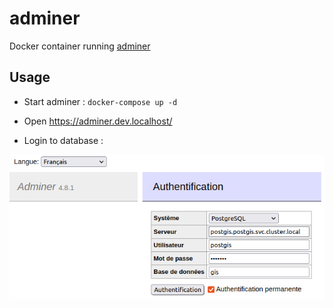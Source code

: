 # adminer

Docker container running [adminer](https://hub.docker.com/_/adminer/)

## Usage

* Start adminer : `docker-compose up -d`

* Open https://adminer.dev.localhost/

* Login to database :

![Login form](img/adminer-login.png)


